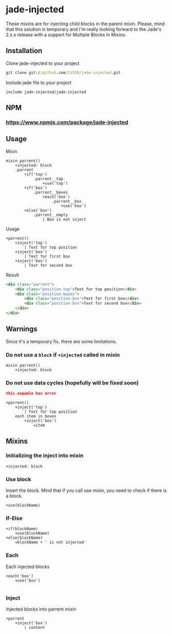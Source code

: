 # jade-injected

These mixins are for injecting child blocks in the parent mixin. Please, mind that this solution is temporary and I'm really looking forward to the Jade's 2.x.x release with a support for Multiple Blocks in Mixins.


## Installation
Clone jade-injected to your project
```cmd
git clone git://github.com/CSSSR/jade-injected.git
```
Include jade file to your project
```jade
include jade-injected/jade-injected
```

## NPM
### https://www.npmjs.com/package/jade-injected

## Usage
Mixin
```jade
mixin parrent()
    +injected: block
    .parrent
        +if('top')
            .parrent__top
                +use('top')
        +if('box')
            .parrent__boxes
                +each('box')
                    .parrent__box
                        +use('box')
        +else('box')
            .parrent__empty
                | Box is not inject

```
Usage
```jade
+parrent()
    +inject('top')
        | Text for top position
    +inject('box')
        | Text for first box
    +inject('box')
        | Text for second box
```
Result
```html
<div class="parrent">
    <div class="position-top">Text for top position</div>
    <div class="position-boxes">
        <div class="position-box">Text for first box</div>
        <div class="position-box">Text for second box</div>
    </div>
</div>
```

## Warnings

Since it's a temporary fix, there are some limitations.

### Do not use a `block` if `+injected` called in mixin

```jade
mixin parrent()
    +injected: block
```

### Do not use data cycles (hopefully will be fixed soon)
```json
this expamle has error
```
```jade
+parrent()
    +inject('top')
        | Text for top position
    each item in boxes
        +inject('box')
            =item
```


## Mixins

### Initializing the inject into mixin
```jade
+injected: block
```

### Use block
Insert the block. Mind that if you call use mixin, you need to check if there is a block.
```jade
+use(blockName)
```

### If-Else
```jade
+if(blockName)
    +use(blockName)
+else(blockName)
    =blockName + ' is not injected'

```

### Each
Each injected blocks
```jade
+each('box')
    +use('box')


```
### Inject
Injected blocks into parrent mixin
```jade
+parrent
    +inject('box')
        | content

```
